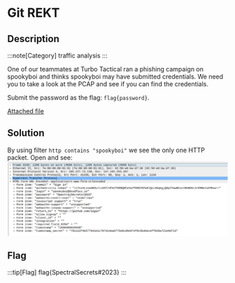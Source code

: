 # Git REKT

## Description

:::note[Category]
traffic analysis
:::

One of our teammates at Turbo Tactical ran a phishing campaign on spookyboi and thinks spookyboi may have submitted credentials. We need you to take a look at the PCAP and see if you can find the credentials.

Submit the password as the flag: `flag{password}`.

[Attached file](resources/pcap-20231010.pcap)

## Solution

By using filter `http contains "spookyboi"` we see the only one HTTP packet.
Open and see:
![screenshot](resources/photo_2023-10-30_22-22-16.jpg)

## Flag

:::tip[Flag]
flag\{SpectralSecrets\#2023}
:::
